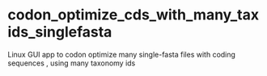 # codon_optimize_cds_with_many_taxids_singlefasta
 Linux GUI app to codon optimize many single-fasta files with coding sequences , using many taxonomy ids
